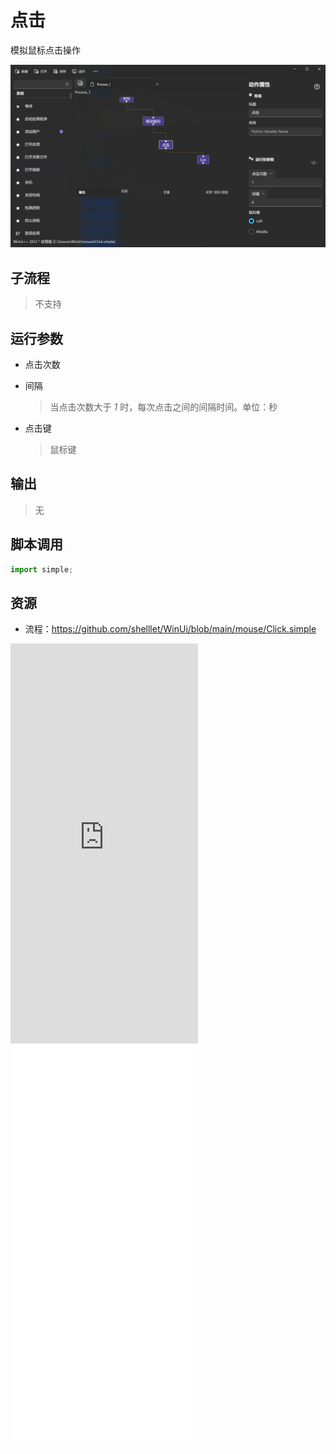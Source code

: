 # 点击 
模拟鼠标点击操作

![Click](./images/01.png ':size=90%')

## 子流程
> 不支持


## 运行参数

* 点击次数
  
* 间隔
  > 当点击次数大于 *1* 时，每次点击之间的间隔时间。单位：秒

* 点击键
  > 鼠标键



## 输出

>   无    


## 脚本调用

```python
import simple;

```

## 资源

* 流程：https://github.com/shelllet/WinUi/blob/main/mouse/Click.simple

<iframe type="text/html" height="640px" src="https://www.youtube.com/embed/LBktoepioXw" frameborder="0"></iframe>

<iframe src="//player.bilibili.com/player.html?bvid=BV1NF411k7Un&page=1&autoplay=0" height='640px' scrolling="no" border="0" frameborder="no" framespacing="0" allowfullscreen="true"></iframe>